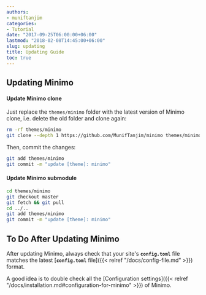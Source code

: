 ```yaml
---
authors:
- muniftanjim
categories:
- Tutorial
date: "2017-09-25T06:00:00+06:00"
lastmod: "2018-02-08T14:45:00+06:00"
slug: updating
title: Updating Guide
toc: true
---
```


## Updating Minimo

#### Update Minimo clone

Just replace the `themes/minimo` folder with the latest version of Minimo clone, i.e. delete the old folder and clone again:

```sh
rm -rf themes/minimo
git clone --depth 1 https://github.com/MunifTanjim/minimo themes/minimo
```

Then, commit the changes:

```sh
git add themes/minimo
git commit -m "update [theme]: minimo"
```

#### Update Minimo submodule

```sh
cd themes/minimo
git checkout master
git fetch && git pull
cd ../..
git add themes/minimo
git commit -m "update [theme]: minimo"
```

## To Do After Updating Minimo

After updating Minimo, always check that your site's **`config.toml`** file matches the latest [**`config.toml`** file]({{< relref "/docs/config-file.md" >}}) format.

A good idea is to double check all the [Configuration settings]({{< relref "/docs/installation.md#configuration-for-minimo" >}}) of Minimo.
